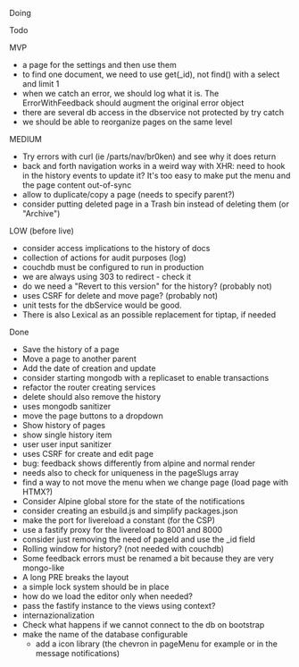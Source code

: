 Doing

Todo

  MVP
  - a page for the settings and then use them
  - to find one document, we need to use get(_id), not find() with a select and limit 1
  - when we catch an error, we should log what it is. The ErrorWithFeedback should augment the original error object
  - there are several db access in the dbservice not protected by try catch
  - we should be able to reorganize pages on the same level

  MEDIUM
  - Try errors with curl (ie /parts/nav/br0ken) and see why it does return
  - back and forth navigation works in a weird way with XHR: need to hook in the history events to update it? It's too easy to make put the menu and the page content out-of-sync
  - allow to duplicate/copy a page (needs to specify parent?)
  - consider putting deleted page in a Trash bin instead of deleting them (or "Archive")

  LOW (before live)
  - consider access implications to the history of docs
  - collection of actions for audit purposes (log)
  - couchdb must be configured to run in production
  - we are always using 303 to redirect - check it
  - do we need a "Revert to this version" for the history? (probably not)
  - uses CSRF for delete and move page? (probably not)
  - unit tests for the dbService would be good.
  - There is also Lexical as an possible replacement for tiptap, if needed

Done
- Save the history of a page
- Move a page to another parent
- Add the date of creation and update
- consider starting mongodb with a replicaset to enable transactions
- refactor the router creating services
- delete should also remove the history
- uses mongodb sanitizer
- move the page buttons to a dropdown
- Show history of pages
- show single history item
- user user input sanitizer
- uses CSRF for create and edit page
- bug: feedback shows differently from alpine and normal render
- needs also to check for uniqueness in the pageSlugs array
- find a way to not move the menu when we change page (load page with HTMX?)
- Consider Alpine global store for the state of the notifications
- consider creating an esbuild.js and simplify packages.json
- make the port for livereload a constant (for the CSP)
- use a fastify proxy for the livereload to 8001 and 8000
- consider just removing the need of pageId and use the _id field
- Rolling window for history? (not needed with couchdb)
- Some feedback errors must be renamed a bit because they are very mongo-like
- A long PRE breaks the layout
- a simple lock system should be in place
- how do we load the editor only when needed?
- pass the fastify instance to the views using context?
- internazionalization
- Check what happens if we cannot connect to the db on bootstrap
- make the name of the database configurable
  - add a icon library (the chevron in pageMenu for example or in the message notifications)
